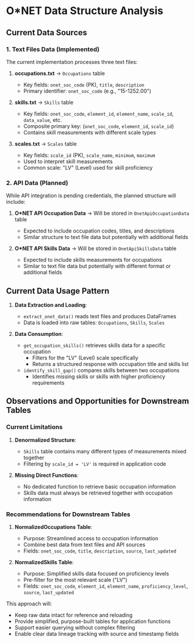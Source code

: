 # O*NET Data Structure Analysis

## Current Data Sources

### 1. Text Files Data (Implemented)

The current implementation processes three text files:

1. **occupations.txt** → `Occupations` table
   - Key fields: `onet_soc_code` (PK), `title`, `description`
   - Primary identifier: `onet_soc_code` (e.g., "15-1252.00")

2. **skills.txt** → `Skills` table
   - Key fields: `onet_soc_code`, `element_id`, `element_name`, `scale_id`, `data_value`, etc.
   - Composite primary key: (`onet_soc_code`, `element_id`, `scale_id`)
   - Contains skill measurements with different scale types

3. **scales.txt** → `Scales` table
   - Key fields: `scale_id` (PK), `scale_name`, `minimum`, `maximum`
   - Used to interpret skill measurements
   - Common scale: "LV" (Level) used for skill proficiency

### 2. API Data (Planned)

While API integration is pending credentials, the planned structure will include:

1. **O*NET API Occupation Data** → Will be stored in `OnetApiOccupationData` table
   - Expected to include occupation codes, titles, and descriptions
   - Similar structure to text file data but potentially with additional fields

2. **O*NET API Skills Data** → Will be stored in `OnetApiSkillsData` table
   - Expected to include skills measurements for occupations
   - Similar to text file data but potentially with different format or additional fields

## Current Data Usage Pattern

1. **Data Extraction and Loading**:
   - `extract_onet_data()` reads text files and produces DataFrames
   - Data is loaded into raw tables: `Occupations`, `Skills`, `Scales`

2. **Data Consumption**:
   - `get_occupation_skills()` retrieves skills data for a specific occupation
     - Filters for the "LV" (Level) scale specifically
     - Returns a structured response with occupation title and skills list
   - `identify_skill_gap()` compares skills between two occupations
     - Identifies missing skills or skills with higher proficiency requirements

## Observations and Opportunities for Downstream Tables

### Current Limitations

1. **Denormalized Structure**:
   - `Skills` table contains many different types of measurements mixed together
   - Filtering by `scale_id = 'LV'` is required in application code

2. **Missing Direct Functions**:
   - No dedicated function to retrieve basic occupation information
   - Skills data must always be retrieved together with occupation information

### Recommendations for Downstream Tables

1. **NormalizedOccupations Table**:
   - Purpose: Streamlined access to occupation information
   - Combine best data from text files and API sources
   - Fields: `onet_soc_code`, `title`, `description`, `source`, `last_updated`

2. **NormalizedSkills Table**:
   - Purpose: Simplified skills data focused on proficiency levels
   - Pre-filter for the most relevant scale ("LV")
   - Fields: `onet_soc_code`, `element_id`, `element_name`, `proficiency_level`, `source`, `last_updated`

This approach will:
- Keep raw data intact for reference and reloading
- Provide simplified, purpose-built tables for application functions
- Support easier querying without complex filtering
- Enable clear data lineage tracking with source and timestamp fields 